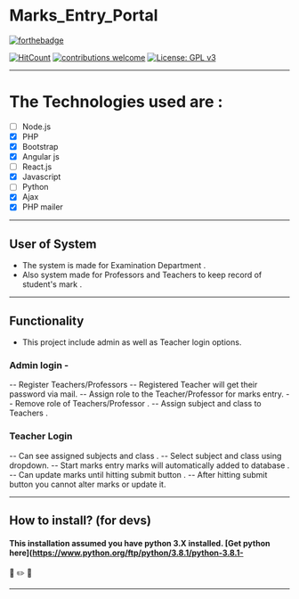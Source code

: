 # Marks_Entry_Portal

[![forthebadge](https://forthebadge.com/images/badges/you-didnt-ask-for-this.svg)](https://forthebadge.com)

[![HitCount](http://hits.dwyl.io/sakshatshinde/Plei.svg)](http://hits.dwyl.io/sakshatshinde/Plei) [![contributions welcome](https://img.shields.io/badge/contributions-welcome-brightgreen.svg?style=flat)](https://github.com/dwyl/esta/issues) [![License: GPL v3](https://img.shields.io/badge/License-GPLv3-blue.svg)](https://www.gnu.org/licenses/gpl-3.0)

---

# The Technologies used are :
- [ ] Node.js
- [x] PHP
- [x] Bootstrap
- [x] Angular js
- [ ] React.js
- [x] Javascript
- [ ] Python
- [x] Ajax
- [x] PHP mailer

---

## User of System

 - The system is made for Examination Department . 
 - Also system made for Professors and Teachers to keep record of student's mark .
 
---

## Functionality

- This project include admin as well as Teacher login options.

### Admin login -
-- Register Teachers/Professors
-- Registered Teacher will get their password via mail.
-- Assign role to the Teacher/Professor for marks entry.
-- Remove role of Teachers/Professor .
-- Assign subject and class to Teachers .

### Teacher Login
-- Can see assigned subjects and class .
-- Select subject and class using dropdown.
-- Start marks entry marks will automatically added to database .
-- Can update marks until hitting submit button .
-- After hitting submit button you cannot alter marks or update it.

---

## How to install? (for devs)

#### This installation assumed you have python 3.X installed. [Get python here](https://www.python.org/ftp/python/3.8.1/python-3.8.1-

:triangular_ruler: :pencil2: :straight_ruler:

---
